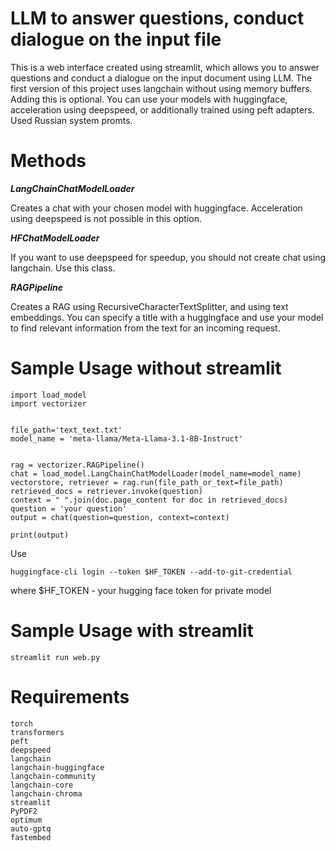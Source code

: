 
# LLM to answer questions, conduct dialogue on the input file


This is a web interface created using streamlit, which allows you to answer questions and conduct a dialogue on the input document using LLM. The first version of this project uses langchain without using memory buffers. Adding this is optional.
You can use your models with huggingface, acceleration using deepspeed, or additionally trained using peft adapters.
Used Russian system promts.

# Methods
***LangChainChatModelLoader***

Creates a chat with your chosen model with huggingface. Acceleration using deepspeed is not possible in this option.

***HFChatModelLoader***

If you want to use deepspeed for speedup, you should not create chat using langchain.
Use this class.

***RAGPipeline***

Creates a RAG using RecursiveCharacterTextSplitter, and using text embeddings. You can specify a title with a huggingface and use your model to find relevant information from the text for an incoming request.

# Sample Usage without streamlit
```
import load_model
import vectorizer


file_path='text_text.txt'
model_name = 'meta-llama/Meta-Llama-3.1-8B-Instruct'


rag = vectorizer.RAGPipeline()
chat = load_model.LangChainChatModelLoader(model_name=model_name)
vectorstore, retriever = rag.run(file_path_or_text=file_path)
retrieved_docs = retriever.invoke(question)
context = " ".join(doc.page_content for doc in retrieved_docs)
question = 'your question'
output = chat(question=question, context=context)

print(output)

```

Use 

```huggingface-cli login --token $HF_TOKEN --add-to-git-credential```

where $HF_TOKEN - your hugging face token for private model


# Sample Usage with streamlit
``` streamlit run web.py ```


# Requirements
```
torch
transformers
peft
deepspeed
langchain
langchain-huggingface
langchain-community 
langchain-core
langchain-chroma
streamlit
PyPDF2
optimum
auto-gptq
fastembed
```
